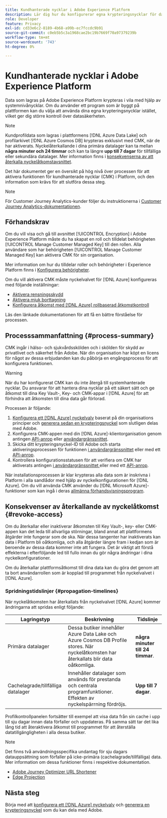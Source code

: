 ```yaml
---
title: Kundhanterade nycklar i Adobe Experience Platform
description: Lär dig hur du konfigurerar egna krypteringsnycklar för data som lagras i Adobe Experience Platform.
role: Developer
feature: Privacy
exl-id: cd33e6c2-8189-4b68-a99b-ec7fccdc9b91
source-git-commit: c0eb5b5c3a1968cae2bc19b7669f70a97379239b
workflow-type: tm+mt
source-wordcount: '743'
ht-degree: 0%

---
```


# Kundhanterade nycklar i Adobe Experience Platform

Data som lagras på Adobe Experience Platform krypteras i vila med hjälp av systemnivånycklar. Om du använder ett program som är byggt på plattformen kan du välja att använda dina egna krypteringsnycklar istället, vilket ger dig större kontroll över datasäkerheten.

>[!NOTE]
>
>Kundprofildata som lagras i plattformens [!DNL Azure Data Lake] och profilarkivet [!DNL Azure Cosmos DB] krypteras exklusivt med CMK, när de har aktiverats. Nyckelåterkallande i dina primära datalager kan ta mellan **några minuter och 24 timmar** och kan ta längre **upp till 7 dagar** för tillfälliga eller sekundära datalager. Mer information finns i [konsekvenserna av att återkalla nyckelåtkomstavsnittet](#revoke-access).

Det här dokumentet ger en översikt på hög nivå över processen för att aktivera funktionen för kundhanterade nycklar (CMK) i Platform, och den information som krävs för att slutföra dessa steg.

>[!NOTE]
>
>För Customer Journey Analytics-kunder följer du instruktionerna i [Customer Journey Analytics-dokumentationen](https://experienceleague.adobe.com/docs/analytics-platform/using/cja-privacy/cmk.html).

## Förhandskrav

Om du vill visa och gå till avsnittet [!UICONTROL Encryption] i Adobe Experience Platform måste du ha skapat en roll och tilldelat behörigheten [!UICONTROL Manage Customer Managed Key] till den rollen. Alla användare som har behörigheten [!UICONTROL Manage Customer Managed Key] kan aktivera CMK för sin organisation.

Mer information om hur du tilldelar roller och behörigheter i Experience Platform finns i [Konfigurera behörigheter](https://experienceleague.adobe.com/docs/platform-learn/getting-started-for-data-architects-and-data-engineers/configure-permissions.html).

Om du vill aktivera CMK måste nyckelvalvet för [!DNL Azure] konfigureras med följande inställningar:

* [Aktivera rensningsskydd](https://learn.microsoft.com/en-us/azure/key-vault/general/soft-delete-overview#purge-protection)
* [Aktivera mjuk borttagning](https://learn.microsoft.com/en-us/azure/key-vault/general/soft-delete-overview)
* [Konfigurera åtkomst med  [!DNL Azure] rollbaserad åtkomstkontroll](https://learn.microsoft.com/en-us/azure/role-based-access-control/)

Läs den länkade dokumentationen för att få en bättre förståelse för processen.

## Processsammanfattning {#process-summary}

CMK ingår i hälso- och sjukvårdsskölden och i skölden för skydd av privatlivet och säkerhet från Adobe. När din organisation har köpt en licens för något av dessa erbjudanden kan du påbörja en engångsprocess för att konfigurera funktionen.

>[!WARNING]
>
>När du har konfigurerat CMK kan du inte återgå till systemhanterade nycklar. Du ansvarar för att hantera dina nycklar på ett säkert sätt och ge åtkomst till dina Key Vault-, Key- och CMK-appar i [!DNL Azure] för att förhindra att åtkomsten till dina data går förlorad.

Processen är följande:

1. [Konfigurera ett [!DNL Azure] nyckelvalv](./azure-key-vault-config.md) baserat på din organisations principer och [generera sedan en krypteringsnyckel](./azure-key-vault-config.md#generate-a-key) som slutligen delas med Adobe.
1. Konfigurera CMK-appen med din [!DNL Azure]-klientorganisation genom antingen [API-anrop](./api-set-up.md#register-app) eller [användargränssnittet](./ui-set-up.md#register-app).
1. Skicka ditt krypteringsnyckel-ID till Adobe och starta aktiveringsprocessen för funktionen [ i användargränssnittet](./ui-set-up.md#send-to-adobe) eller med ett [API-anrop](./api-set-up.md#send-to-adobe).
1. Kontrollera konfigurationsstatusen för att verifiera om CMK har aktiverats antingen [ i användargränssnittet ](./ui-set-up.md#check-status) eller med ett [API-anrop](./api-set-up.md#check-status).

När installationsprocessen är klar krypteras alla data som är inskrivna i Platform i alla sandlådor med hjälp av nyckelkonfigurationen för [!DNL Azure]. Om du vill använda CMK använder du [!DNL Microsoft Azure]-funktioner som kan ingå i deras [allmänna förhandsvisningsprogram](https://azure.microsoft.com/en-ca/support/legal/preview-supplemental-terms/).

## Konsekvenser av återkallande av nyckelåtkomst {#revoke-access}

Om du återkallar eller inaktiverar åtkomsten till Key Vault-, key- eller CMK-appen kan det leda till allvarliga störningar, bland annat att plattformens åtgärder inte fungerar som de ska. När dessa tangenter har inaktiverats kan data i Platform bli oåtkomliga, och alla åtgärder längre fram i kedjan som är beroende av dessa data kommer inte att fungera. Det är viktigt att förstå effekterna i efterföljande led till fullo innan du gör några ändringar i dina nyckelkonfigurationer.

Om du återkallar plattformsåtkomst till dina data kan du göra det genom att ta bort användarrollen som är kopplad till programmet från nyckelvalvet i [!DNL Azure].

### Spridningstidslinjer {#propagation-timelines}

När nyckelåtkomsten har återkallats från nyckelvalvet [!DNL Azure] kommer ändringarna att spridas enligt följande:

| **Lagringstyp** | **Beskrivning** | **Tidslinje** |
|---|---|---|
| Primära datalager | Dessa butiker innehåller Azure Data Lake och Azure Cosmos DB Profile stores. När nyckelåtkomsten har återkallats blir data oåtkomliga. | **några minuter till 24 timmar**. |
| Cachelagrade/tillfälliga datalager | Innehåller datalager som används för prestanda och centrala programfunktioner. Effekten av nyckelspärrning fördröjs. | **Upp till 7 dagar**. |

Profilkontrollpanelen fortsätter till exempel att visa data från sin cache i upp till sju dagar innan data förfaller och uppdateras. På samma sätt tar det lika lång tid att återaktivera åtkomst till programmet för att återställa datatillgängligheten i alla dessa butiker.

>[!NOTE]
>
>Det finns två användningsspecifika undantag för sju dagars datauppsättning som förfaller på icke-primära (cachelagrade/tillfälliga) data. Mer information om dessa funktioner finns i respektive dokumentation.<ul><li>[Adobe Journey Optimizer URL Shortener](https://experienceleague.adobe.com/docs/journey-optimizer/using/sms/sms-configuration.html#message-preset-sms)</li><li>[Edge Projection](https://experienceleague.adobe.com/docs/experience-platform/profile/home.html#edge-projections)</li></ul>

## Nästa steg

Börja med att [konfigurera ett  [!DNL Azure] nyckelvalv](./azure-key-vault-config.md) och [generera en krypteringsnyckel](./azure-key-vault-config.md#generate-a-key) som du kan dela med Adobe.
